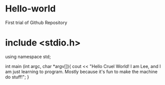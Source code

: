 # Hello-world
First trial of Github Repository
# include <stdio.h>
using namespace std;

int main (int argc, char  *argv[]){
  cout << "Hello Cruel World! I am Lee, and I am just learning to program. Mostly because it's fun to make the machine do stuff!";
}
